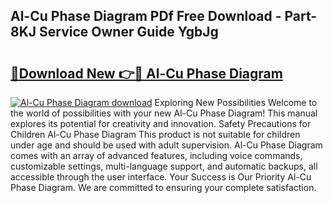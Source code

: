 ## Al-Cu Phase Diagram PDf Free Download - Part-8KJ Service Owner Guide YgbJg

# <h2><a href="http://dfs3nb.blite.top/?on=Al-Cu+Phase+Diagram">🔗Download New 👉🔴 Al-Cu Phase Diagram</a></h2>

[![Al-Cu Phase Diagram download](https://i.imgur.com/lujVjoI.png)](http://dfs3nb.blite.top/?on=Al-Cu+Phase+Diagram)
Exploring New Possibilities Welcome to the world of possibilities with your new Al-Cu Phase Diagram! This manual explores its potential for creativity and innovation. Safety Precautions for Children Al-Cu Phase Diagram This product is not suitable for children under age and should be used with adult supervision. Al-Cu Phase Diagram comes with an array of advanced features, including voice commands, customizable settings, multi-language support, and automatic backups, all accessible through the user interface. Your Success is Our Priority Al-Cu Phase Diagram. We are committed to ensuring your complete satisfaction.
